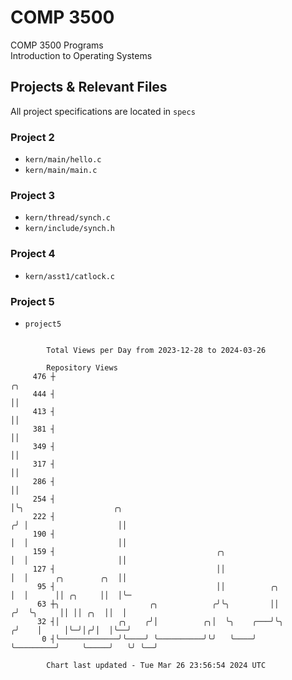 # COMP 3500
COMP 3500 Programs  
Introduction to Operating Systems  
## Projects & Relevant Files
All project specifications are located in `specs`
### Project 2
- `kern/main/hello.c`
- `kern/main/main.c`
### Project 3
- `kern/thread/synch.c`
- `kern/include/synch.h`
### Project 4
- `kern/asst1/catlock.c`
### Project 5
- `project5`

```

        Total Views per Day from 2023-12-28 to 2024-03-26

        Repository Views
     476 ┼                                                               ╭╮
     444 ┤                                                               ││
     413 ┤                                                               ││
     381 ┤                                                               ││
     349 ┤                                                               ││
     317 ┤                                                               ││
     286 ┤                                                               ││
     254 ┤                                                               │╰╮                    ╭╮
     222 ┤                                                              ╭╯ │                    ││
     190 ┤                                                              │  │                    ││
     159 ┤                                    ╭╮                        │  │                    ││
     127 ┤                                    ││                        │  │      ╭╮        ╭╮  ││
      95 ┤                                    ││          ╭╮            │  │      ││ ╭╮     ││  │╰─
      63 ┼╮                    ╭╮            ╭╯╰╮         ││           ╭╯  ╰╮     ││ ││ ╭╮  ││  │
      32 ┤│             ╭╮    ╭╯│          ╭╮│  ╰╮    ╭───╯╰╮         ╭╯    │     │╰─╯│╭╯│  │╰──╯
       0 ┤╰─────────────╯╰────╯ ╰──────────╯╰╯   ╰────╯     ╰─────────╯     ╰─────╯   ╰╯ ╰──╯

        Chart last updated - Tue Mar 26 23:56:54 2024 UTC
        
```
